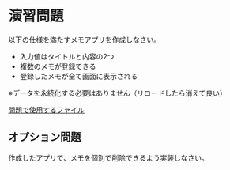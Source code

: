 # 演習問題

以下の仕様を満たすメモアプリを作成しなさい。

- 入力値はタイトルと内容の2つ
- 複数のメモが登録できる
- 登録したメモが全て画面に表示される

※データを永続化する必要はありません（リロードしたら消えて良い）

[問題で使用するファイル](https://github.com/sekiyan372/react-study-sample/blob/main/src/pages/week3/Ex.tsx)

## オプション問題

作成したアプリで、メモを個別で削除できるよう実装しなさい。

